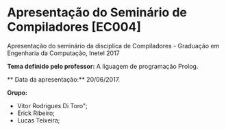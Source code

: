# Apresentação do Seminário de Compiladores [EC004]

Apresentação do seminário da disciplica de Compiladores - Graduação em Engenharia da Computação, Inetel 2017

**Tema definido pelo professor:** A liguagem de programação Prolog.

** Data da apresentação:** 20/06/2017.

**Grupo:**
 - Vitor Rodrigues Di Toro";
 - Erick Ribeiro;
 - Lucas Teixeira;


